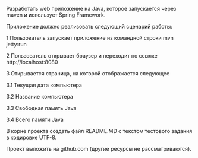 Разработать web приложение на Java, которое запускается через maven и использует Spring Framework.



Приложение должно реализовать следующий сценарий работы:

1 Пользователь запускает приложение из командной строки mvn jetty:run

2 Пользователь открывает браузер и переходит по ссылке http://localhost:8080

3 Открывается страница, на которой отображается следующее

3.1 Текущая дата компьютера

3.2 Название компьютера

3.3 Свободная память Java

3.4 Всего памяти Java



В корне проекта создать файл README.MD с текстом тестового задания в кодировке UTF-8.

Проект выложить на github.com (другие ресурсы не рассматриваются).